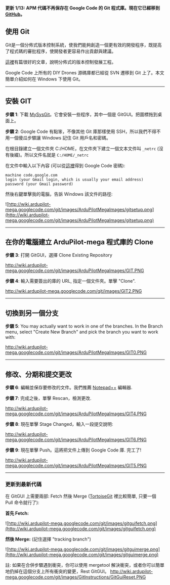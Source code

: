 **更新 1/13: APM 代碼不再保存在 Google Code 的 Git 程式庫。現在它已經移到 [GitHub](https://github.com/diydrones)。**

## 使用 Git ##

Git是一個分佈式版本控制系統，使我們能夠創造一個更有效的開發程序，既提高了程式碼的審批程序，使開發者更容易作出貢獻與建議。

[這裡](http://nvie.com/posts/a-successful-git-branching-model/)有篇很好的文章，說明分佈式的版本控制發展工程。

Google Code 上所有的 DIY Drones 源碼庫都已經從 SVN 遷移到 Git 上了。本文簡單介紹如何在 Windows 下使用 Git。


---

## 安裝 GIT ##
**步驟 1**: 下載 [MySysGit](http://code.google.com/p/msysgit/)。它會安裝一些程序，其中一個是 GitGUI。把圖標拖到桌面上。

**步驟 2**: Google Code 有點笨，不像其他 Git 庫那樣使用 SSH，所以我們不得不用一個傻瓜步驟讓 Windows 記住 Git 用戶名和密碼。

在根目錄建立一個文件夾 C:/HOME，在文件夾下建立一個文本文件叫 `_netrc` (沒有後綴)。所以文件名就是 `C:/HOME/_netrc`

在文件中輸入以下內容 (可以從[這裡](https://code.google.com/hosting/settings)得到 Google Code 密碼):

```
machine code.google.com
login (your Gmail login, which is usually your email address)
password (your Gmail password)
```

然後右鍵單擊我的電腦，告訴 Windows 該文件的路徑:

![http://wiki.ardupilot-mega.googlecode.com/git/images/ArduPilotMegaImages/gitsetup.png](http://wiki.ardupilot-mega.googlecode.com/git/images/ArduPilotMegaImages/gitsetup.png)


---

## 在你的電腦建立 ArduPilot-mega 程式庫的 Clone ##
**步驟 3**: 打開 GitGUI，選擇 Clone Existing Repository

http://wiki.ardupilot-mega.googlecode.com/git/images/ArduPilotMegaImages/GIT.PNG

**步驟 4**: 輸入需要簽出的庫的 URL, 指定一個文件夾。單擊 "Clone".

http://wiki.ardupilot-mega.googlecode.com/git/images/GIT2.PNG


---

## 切換到另一個分支 ##
**步驟 5**: You may actually want to work in one of the branches. In the Branch menu, select "Create New Branch" and pick the branch you want to work with:

http://wiki.ardupilot-mega.googlecode.com/git/images/ArduPilotMegaImages/GIT0.PNG


---

## 修改、分期和提交更改 ##
**步驟 6**: 編輯並保存要修改的文件。我們推薦 [Notepad++](http://notepad-plus-plus.org/) 編輯器.

**步驟 7**: 完成之後，單擊 Rescan，檢測更改.

http://wiki.ardupilot-mega.googlecode.com/git/images/ArduPilotMegaImages/GIT4.PNG

**步驟 8**: 現在單擊 Stage Changed，輸入一段提交說明:

http://wiki.ardupilot-mega.googlecode.com/git/images/ArduPilotMegaImages/GIT6.PNG

**步驟 9**: 現在單擊 Push。這將把文件上傳到 Google Code 庫. 完工了!

http://wiki.ardupilot-mega.googlecode.com/git/images/ArduPilotMegaImages/GIT5.PNG


---

### 更新到最新代碼 ###

在 GitGUI 上需要兩部: Fetch 然後 Merge ([TortoiseGit](http://code.google.com/p/ardupilot-mega/wiki/GitTortoise) 裡比較簡單, 只要一個 Pull 命令就行了):

**首先 Fetch:**

![http://wiki.ardupilot-mega.googlecode.com/git/images/gitguifetch.png](http://wiki.ardupilot-mega.googlecode.com/git/images/gitguifetch.png)

**然後 Merge:**
(記住選擇 "tracking branch")

![http://wiki.ardupilot-mega.googlecode.com/git/images/gitguimerge.png](http://wiki.ardupilot-mega.googlecode.com/git/images/gitguimerge.png)

註: 如果在合併步驟遇到衝突，你可以使用 mergetool 解決衝突，或者你可以簡單地扔掉在這個分支上所有衝突的變更，Rest GitGUI。
http://wiki.ardupilot-mega.googlecode.com/git/images/GitInstructions/GitGuiReset.PNG
